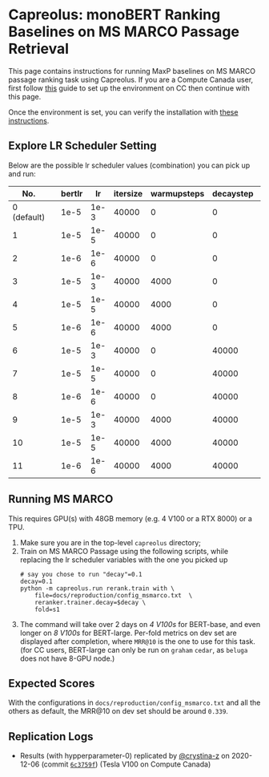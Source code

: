 # Capreolus: monoBERT Ranking Baselines on MS MARCO Passage Retrieval 

This page contains instructions for running MaxP baselines on MS MARCO passage ranking task using Capreolus.
If you are a Compute Canada user, 
first follow [this](../setup/setup-cc.md) guide to set up the environment on CC then continue with this page.

Once the environment is set, you can verify the installation with [these instructions](./PARADE.md#testing-installation).

## Explore LR Scheduler Setting
Below are the possible lr scheduler values (combination) you can pick up and run: <br/> 

| No.         |   | bertlr | lr   | itersize | warmupsteps | decaystep | decaytype |
|-------------|---|--------|------|----------|-------------|-----------|-----------|
| 0 (default) |   | 1e-5   | 1e-3 |    40000 |           0 |         0 | None      |
| 1           |   | 1e-5   | 1e-5 |    40000 |           0 |         0 | None      |
| 2           |   | 1e-6   | 1e-6 |    40000 |           0 |         0 | None      |
| 3           |   | 1e-5   | 1e-3 |    40000 |        4000 |         0 | None      |
| 4           |   | 1e-5   | 1e-5 |    40000 |        4000 |         0 | None      |
| 5           |   | 1e-6   | 1e-6 |    40000 |        4000 |         0 | None      |
| 6           |   | 1e-5   | 1e-3 |    40000 |           0 |     40000 | linear    |
| 7           |   | 1e-5   | 1e-5 |    40000 |           0 |     40000 | linear    |
| 8           |   | 1e-6   | 1e-6 |    40000 |           0 |     40000 | linear    |
| 9           |   | 1e-5   | 1e-3 |    40000 |        4000 |     40000 | linear    |
| 10          |   | 1e-5   | 1e-5 |    40000 |        4000 |     40000 | linear    |
| 11          |   | 1e-6   | 1e-6 |    40000 |        4000 |     40000 | linear    |

## Running MS MARCO 
This requires GPU(s) with 48GB memory (e.g. 4 V100 or a RTX 8000) or a TPU. 
1. Make sure you are in the top-level `capreolus` directory; 
2. Train on MS MARCO Passage using the following scripts, 
    while replacing the lr scheduler variables with the one you picked up <br/> 
    ```
    # say you chose to run "decay"=0.1
    decay=0.1
    python -m capreolus.run rerank.train with \
        file=docs/reproduction/config_msmarco.txt  \
        reranker.trainer.decay=$decay \
        fold=s1
    ```
3. The command will take over 2 days on *4 V100s* for BERT-base, and even longer on *8 V100s* for BERT-large. 
    Per-fold metrics on dev set are displayed after completion, where `MRR@10` is the one to use for this task.
    (for CC users, BERT-large can only be run on `graham` `cedar`, as `beluga` does not have 8-GPU node.)

## Expected Scores
With the configurations in `docs/reproduction/config_msmarco.txt` and all the others as default, 
the MRR@10 on dev set should be around `0.339`. 

## Replication Logs
+ Results (with hypperparameter-0) replicated by [@crystina-z](https://github.com/crystina-z) on 2020-12-06 (commit [`6c3759f`](https://github.com/crystina-z/capreolus-1/commit/6c3759fe620f18f8939670176a18c744752bc9240)) (Tesla V100 on Compute Canada)
